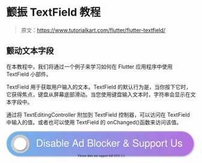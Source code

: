 # 颤振 TextField 教程

> 原文：<https://www.tutorialkart.com/flutter/flutter-textfield/>

## 颤动文本字段

在本教程中，我们将通过一个例子来学习如何在 Flutter 应用程序中使用 TextField 小部件。

TextField 用于获取用户输入的文本。TextField 的默认行为是，当你按下它时，它获得焦点，键盘从屏幕底部滑动。当您使用键盘输入文本时，字符串会显示在文本字段中。

通过将 TextEditingController 附加到 TextField 控制器，可以访问在 TextField 中输入的值。或者也可以使用 TextField 的 onChanged()函数来访问该值。

[![](img/925da31b32d6bc3827932f6c8afb11bb.png)](https://www.tutorialkart.com/)
